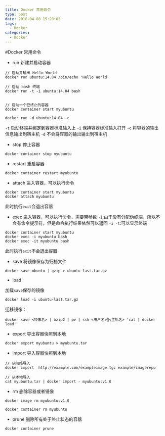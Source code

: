 ```yaml
---
title: Docker 常用命令
type: post
date: 2018-04-08 15:20:02
tags:
  - Docker
categories:
  - Docker
---
```


#Docker 常用命令

- run
  新建并启动容器

```
// 启动并输出 Hello World
docker run ubuntu:14.04 /bin/echo 'Hello World'

// 启动 bash 终端
docker run -t -i ubuntu:14.04 bash


// 启动一个已终止的容器
docker container start myubuntu

docker run -d ubuntu:14.04 -c
```

`-t` 启动终端并绑定到容器标准输入上
`-i` 保持容器标准输入打开
`-c` 将容器的输出信息输出到宿主机
`-d` 不会将容器的输出输出到宿主机

- stop
  停止容器

```
docker container stop myubuntu
```

- restart
  重启容器

```
docker container restart myubuntu
```

- attach
  进入容器，可以执行命令

```
docker container start myubuntu
docker attach myubuntu
```

此时执行`exit`会退出容器

- exec
  进入容器，可以执行命令，需要带参数
  `-i`:由于没有分配伪终端，所以不会有命令提示符，但是命令执行结果依然可以返回
  `-i -t`:可以显示终端

```
docker container start myubuntu
docker exec -i myubuntu bash
docker exec -it myubuntu bash
```

此时执行`exit`不会退出容器

- save
  将镜像保存为归档文件

```
docker save ubuntu | gzip > ubuntu-last.tar.gz
```

- load

加载`save`保存的镜像

```
docker load -i ubuntu-last.tar.gz
```

迁移镜像：

```
docker save <镜像名> | bzip2 | pv | ssh <用户名>@<主机名> 'cat | docker load'
```

- export
  导出容器快照到本地

```
docker export myubuntu > myubuntu.tar
```

- import
  导入容器快照到本地

```
// 从网络导入
docker import  http://example.com/exampleimage.tgz example/imagerepo

// 从本地导入
cat myubuntu.tar | docker import - myubuntu:v1.0
```

- rm
  删除容器或者镜像

```
docker image rm myubuntu:v1.0

docker container rm myubuntu
```

- prune
  删除所有处于终止状态的容器

```
docker container prune
```
